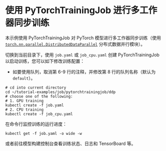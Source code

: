 # 使用 PyTorchTrainingJob 进行多工作器同步训练

本示例使用 PyTorchTrainingJob 对 PyTorch 模型进行多工作器同步训练（使用 [`torch.nn.parallel.DistributedDataParallel`](https://pytorch.org/docs/stable/generated/torch.nn.parallel.DistributedDataParallel.html) 分布式数据并行模块）。

切换到当前目录下，使用 `job.yaml` 或 `job_cpu.yaml` 创建 PyTorchTrainingJob 以启动训练，您可以如下修改训练配置：

* 如要使用队列，取消第 6-9 行的注释，并修改第 8 行的队列名称（默认为 `default`）。

```shell
# cd into current directory
cd ~/tutorial-examples/job/pytorchtrainingjob/ddp
# choose one of the following:
# 1. GPU training
kubectl create -f job.yaml
# 2. CPU training
kubectl create -f job_cpu.yaml
```

在命令行监控训练的运行进度：

```shell
kubectl get -f job.yaml -o wide -w
```

或者前往模型构建控制台查看训练状态、日志和 TensorBoard 等。
